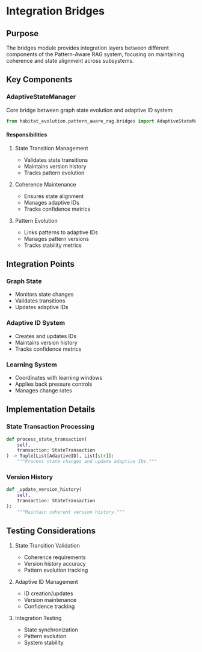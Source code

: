 # Integration Bridges

## Purpose

The bridges module provides integration layers between different components of the Pattern-Aware RAG system, focusing on maintaining coherence and state alignment across subsystems.

## Key Components

### AdaptiveStateManager

Core bridge between graph state evolution and adaptive ID system:

```python
from habitat_evolution.pattern_aware_rag.bridges import AdaptiveStateManager
```

#### Responsibilities

1. State Transition Management
   - Validates state transitions
   - Maintains version history
   - Tracks pattern evolution

2. Coherence Maintenance
   - Ensures state alignment
   - Manages adaptive IDs
   - Tracks confidence metrics

3. Pattern Evolution
   - Links patterns to adaptive IDs
   - Manages pattern versions
   - Tracks stability metrics

## Integration Points

### Graph State
- Monitors state changes
- Validates transitions
- Updates adaptive IDs

### Adaptive ID System
- Creates and updates IDs
- Maintains version history
- Tracks confidence metrics

### Learning System
- Coordinates with learning windows
- Applies back pressure controls
- Manages change rates

## Implementation Details

### State Transaction Processing
```python
def process_state_transaction(
    self,
    transaction: StateTransaction
) -> Tuple[List[AdaptiveID], List[str]]:
    """Process state changes and update adaptive IDs."""
```

### Version History
```python
def _update_version_history(
    self,
    transaction: StateTransaction
):
    """Maintain coherent version history."""
```

## Testing Considerations

1. State Transition Validation
   - Coherence requirements
   - Version history accuracy
   - Pattern evolution tracking

2. Adaptive ID Management
   - ID creation/updates
   - Version maintenance
   - Confidence tracking

3. Integration Testing
   - State synchronization
   - Pattern evolution
   - System stability
